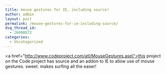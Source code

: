 ```yaml
---
title: mouse gestures for IE, including source!
author: admin
layout: post
permalink: /mouse-gestures-for-ie-including-source/
dsq_thread_id:
  - 26008872
categories:
  - Uncategorized
---
```

<a href=\"http://www.codeproject.com/atl/MouseGestures.asp\">this project on the Code project</a> has source and an addon to IE to allow use of mouse gestures. sweet. makes surfing all the easer!